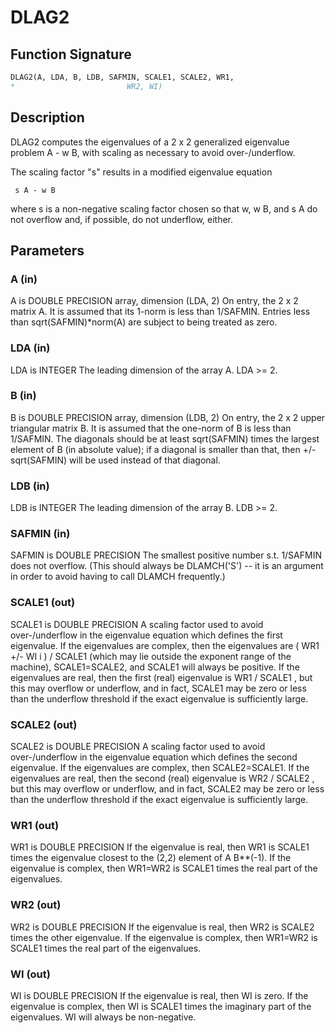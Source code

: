 # DLAG2

## Function Signature

```fortran
DLAG2(A, LDA, B, LDB, SAFMIN, SCALE1, SCALE2, WR1,
*                         WR2, WI)
```

## Description


 DLAG2 computes the eigenvalues of a 2 x 2 generalized eigenvalue
 problem  A - w B, with scaling as necessary to avoid over-/underflow.

 The scaling factor "s" results in a modified eigenvalue equation

     s A - w B

 where  s  is a non-negative scaling factor chosen so that  w,  w B,
 and  s A  do not overflow and, if possible, do not underflow, either.

## Parameters

### A (in)

A is DOUBLE PRECISION array, dimension (LDA, 2) On entry, the 2 x 2 matrix A. It is assumed that its 1-norm is less than 1/SAFMIN. Entries less than sqrt(SAFMIN)*norm(A) are subject to being treated as zero.

### LDA (in)

LDA is INTEGER The leading dimension of the array A. LDA >= 2.

### B (in)

B is DOUBLE PRECISION array, dimension (LDB, 2) On entry, the 2 x 2 upper triangular matrix B. It is assumed that the one-norm of B is less than 1/SAFMIN. The diagonals should be at least sqrt(SAFMIN) times the largest element of B (in absolute value); if a diagonal is smaller than that, then +/- sqrt(SAFMIN) will be used instead of that diagonal.

### LDB (in)

LDB is INTEGER The leading dimension of the array B. LDB >= 2.

### SAFMIN (in)

SAFMIN is DOUBLE PRECISION The smallest positive number s.t. 1/SAFMIN does not overflow. (This should always be DLAMCH('S') -- it is an argument in order to avoid having to call DLAMCH frequently.)

### SCALE1 (out)

SCALE1 is DOUBLE PRECISION A scaling factor used to avoid over-/underflow in the eigenvalue equation which defines the first eigenvalue. If the eigenvalues are complex, then the eigenvalues are ( WR1 +/- WI i ) / SCALE1 (which may lie outside the exponent range of the machine), SCALE1=SCALE2, and SCALE1 will always be positive. If the eigenvalues are real, then the first (real) eigenvalue is WR1 / SCALE1 , but this may overflow or underflow, and in fact, SCALE1 may be zero or less than the underflow threshold if the exact eigenvalue is sufficiently large.

### SCALE2 (out)

SCALE2 is DOUBLE PRECISION A scaling factor used to avoid over-/underflow in the eigenvalue equation which defines the second eigenvalue. If the eigenvalues are complex, then SCALE2=SCALE1. If the eigenvalues are real, then the second (real) eigenvalue is WR2 / SCALE2 , but this may overflow or underflow, and in fact, SCALE2 may be zero or less than the underflow threshold if the exact eigenvalue is sufficiently large.

### WR1 (out)

WR1 is DOUBLE PRECISION If the eigenvalue is real, then WR1 is SCALE1 times the eigenvalue closest to the (2,2) element of A B**(-1). If the eigenvalue is complex, then WR1=WR2 is SCALE1 times the real part of the eigenvalues.

### WR2 (out)

WR2 is DOUBLE PRECISION If the eigenvalue is real, then WR2 is SCALE2 times the other eigenvalue. If the eigenvalue is complex, then WR1=WR2 is SCALE1 times the real part of the eigenvalues.

### WI (out)

WI is DOUBLE PRECISION If the eigenvalue is real, then WI is zero. If the eigenvalue is complex, then WI is SCALE1 times the imaginary part of the eigenvalues. WI will always be non-negative.

